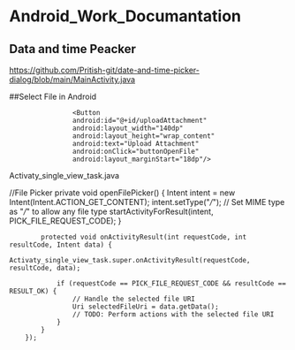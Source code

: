 # Android_Work_Documantation

## Data and time Peacker
https://github.com/Pritish-git/date-and-time-picker-dialog/blob/main/MainActivity.java


##Select File in Android 

                    <Button
                    android:id="@+id/uploadAttachment"
                    android:layout_width="140dp"
                    android:layout_height="wrap_content"
                    android:text="Upload Attachment"
                    android:onClick="buttonOpenFile"
                    android:layout_marginStart="18dp"/>

Activaty_single_view_task.java

 //File Picker 
            private void openFilePicker() {
                Intent intent = new Intent(Intent.ACTION_GET_CONTENT);
                intent.setType("*/*"); // Set MIME type as "*/*" to allow any file type
                startActivityForResult(intent, PICK_FILE_REQUEST_CODE);
            }


            protected void onActivityResult(int requestCode, int resultCode, Intent data) {
                Activaty_single_view_task.super.onActivityResult(requestCode, resultCode, data);

                if (requestCode == PICK_FILE_REQUEST_CODE && resultCode == RESULT_OK) {
                    // Handle the selected file URI
                    Uri selectedFileUri = data.getData();
                    // TODO: Perform actions with the selected file URI
                }
            }
        });
